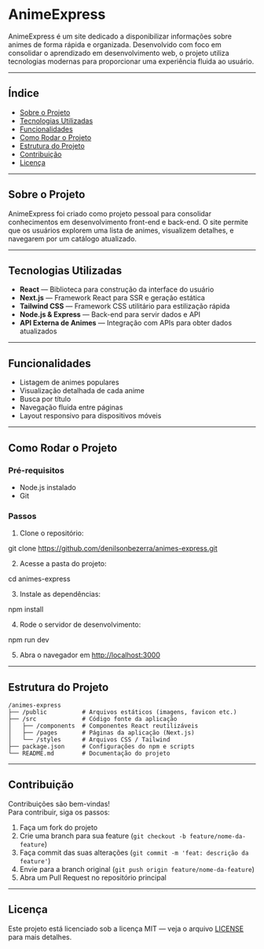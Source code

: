 # AnimeExpress

AnimeExpress é um site dedicado a disponibilizar informações sobre animes de forma rápida e organizada. Desenvolvido com foco em consolidar o aprendizado em desenvolvimento web, o projeto utiliza tecnologias modernas para proporcionar uma experiência fluida ao usuário.

---

## Índice

- [Sobre o Projeto](#sobre-o-projeto)  
- [Tecnologias Utilizadas](#tecnologias-utilizadas)  
- [Funcionalidades](#funcionalidades)  
- [Como Rodar o Projeto](#como-rodar-o-projeto)  
- [Estrutura do Projeto](#estrutura-do-projeto)  
- [Contribuição](#contribui%C3%A7%C3%A3o)  
- [Licença](#licen%C3%A7a)  

---

## Sobre o Projeto

AnimeExpress foi criado como projeto pessoal para consolidar conhecimentos em desenvolvimento front-end e back-end. O site permite que os usuários explorem uma lista de animes, visualizem detalhes, e navegarem por um catálogo atualizado.

---

## Tecnologias Utilizadas

- **React** — Biblioteca para construção da interface do usuário  
- **Next.js** — Framework React para SSR e geração estática  
- **Tailwind CSS** — Framework CSS utilitário para estilização rápida  
- **Node.js & Express** — Back-end para servir dados e API  
- **API Externa de Animes** — Integração com APIs para obter dados atualizados  

---

## Funcionalidades

- Listagem de animes populares  
- Visualização detalhada de cada anime  
- Busca por título  
- Navegação fluida entre páginas  
- Layout responsivo para dispositivos móveis  

---

## Como Rodar o Projeto

### Pré-requisitos

- Node.js instalado
- Git  

### Passos

1. Clone o repositório:

git clone <https://github.com/denilsonbezerra/animes-express.git>

2. Acesse a pasta do projeto:

cd animes-express

3. Instale as dependências:

npm install

4. Rode o servidor de desenvolvimento:

npm run dev

5. Abra o navegador em [http://localhost:3000](http://localhost:3000)

---

## Estrutura do Projeto

```
/animes-express
├── /public          # Arquivos estáticos (imagens, favicon etc.)
├── /src             # Código fonte da aplicação
│   ├── /components  # Componentes React reutilizáveis
│   ├── /pages       # Páginas da aplicação (Next.js)
│   └── /styles      # Arquivos CSS / Tailwind
├── package.json     # Configurações do npm e scripts
└── README.md        # Documentação do projeto
```

---

## Contribuição

Contribuições são bem-vindas!  
Para contribuir, siga os passos:

1. Faça um fork do projeto  
2. Crie uma branch para sua feature (`git checkout -b feature/nome-da-feature`)  
3. Faça commit das suas alterações (`git commit -m 'feat: descrição da feature'`)  
4. Envie para a branch original (`git push origin feature/nome-da-feature`)  
5. Abra um Pull Request no repositório principal  

---

## Licença

Este projeto está licenciado sob a licença MIT — veja o arquivo [LICENSE](LICENSE) para mais detalhes.
